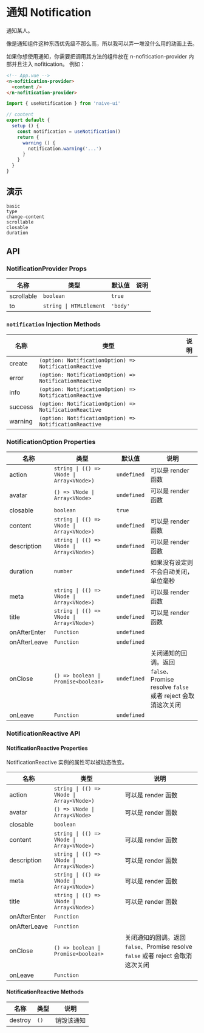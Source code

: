 # 通知 Notification

通知某人。

像是通知组件这种东西优先级不那么高，所以我可以弄一堆没什么用的动画上去。

<n-space vertical>
<n-alert title="使用前提" type="warning">
  如果你想使用通知，你需要把调用其方法的组件放在 <n-text code>n-nofitication-provider</n-text> 内部并且注入 <n-text code>nofitication</n-text>。
</n-alert>
例如：

```html
<!-- App.vue -->
<n-nofitication-provider>
  <content />
</n-nofitication-provider>
```

```js
import { useNotification } from 'naive-ui'

// content
export default {
  setup () {
    const notification = useNotification()
    return {
      warning () {
        notification.warning('...')
      }
    }
  }
}
```

</n-space>

## 演示

```demo
basic
type
change-content
scrollable
closable
duration
```

## API

### NotificationProvider Props

| 名称       | 类型                    | 默认值   | 说明 |
| ---------- | ----------------------- | -------- | ---- |
| scrollable | `boolean`               | `true`   |      |
| to         | `string \| HTMLElement` | `'body'` |      |

### `notification` Injection Methods

| 名称    | 类型                                                   | 说明 |
| ------- | ------------------------------------------------------ | ---- |
| create  | `(option: NotificationOption) => NotificationReactive` |      |
| error   | `(option: NotificationOption) => NotificationReactive` |      |
| info    | `(option: NotificationOption) => NotificationReactive` |      |
| success | `(option: NotificationOption) => NotificationReactive` |      |
| warning | `(option: NotificationOption) => NotificationReactive` |      |

### NotificationOption Properties

| 名称 | 类型 | 默认值 | 说明 |
| --- | --- | --- | --- |
| action | `string \| (() => VNode \| Array<VNode>)` | `undefined` | 可以是 render 函数 |
| avatar | `() => VNode \| Array<VNode>` | `undefined` | 可以是 render 函数 |
| closable | `boolean` | `true` |  |
| content | `string \| (() => VNode \| Array<VNode>)` | `undefined` | 可以是 render 函数 |
| description | `string \| (() => VNode \| Array<VNode>)` | `undefined` | 可以是 render 函数 |
| duration | `number` | `undefined` | 如果没有设定则不会自动关闭，单位毫秒 |
| meta | `string \| (() => VNode \| Array<VNode>)` | `undefined` | 可以是 render 函数 |
| title | `string \| (() => VNode \| Array<VNode>)` | `undefined` | 可以是 render 函数 |
| onAfterEnter | `Function` | `undefined` |  |
| onAfterLeave | `Function` | `undefined` |  |
| onClose | `() => boolean \| Promise<boolean>` | `undefined` | 关闭通知的回调。返回 `false`、Promise resolve `false` 或者 reject 会取消这次关闭 |
| onLeave | `Function` | `undefined` |  |

### NotificationReactive API

#### NotificationReactive Properties

NotificationReactive 实例的属性可以被动态改变。

| 名称 | 类型 | 说明 |
| --- | --- | --- |
| action | `string \| (() => VNode \| Array<VNode>)` | 可以是 render 函数 |
| avatar | `() => VNode \| Array<VNode>` | 可以是 render 函数 |
| closable | `boolean` |  |
| content | `string \| (() => VNode \| Array<VNode>)` | 可以是 render 函数 |
| description | `string \| (() => VNode \| Array<VNode>)` | 可以是 render 函数 |
| meta | `string \| (() => VNode \| Array<VNode>)` | 可以是 render 函数 |
| title | `string \| (() => VNode \| Array<VNode>)` | 可以是 render 函数 |
| onAfterEnter | `Function` |  |
| onAfterLeave | `Function` |  |
| onClose | `() => boolean \| Promise<boolean>` | 关闭通知的回调。返回 `false`、Promise resolve `false` 或者 reject 会取消这次关闭 |
| onLeave | `Function` |  |

#### NotificationReactive Methods

| 名称    | 类型 | 说明       |
| ------- | ---- | ---------- |
| destroy | `()` | 销毁该通知 |
